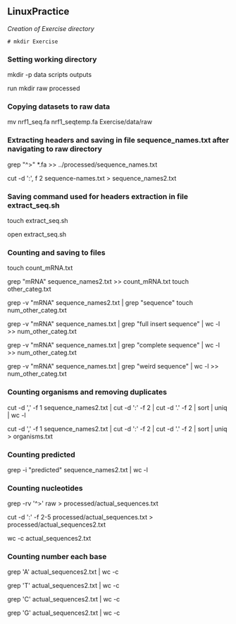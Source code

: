 ## LinuxPractice


*Creation of Exercise directory*
```
# mkdir Exercise

```
### Setting working directory
mkdir -p data scripts outputs 

run mkdir raw processed

### Copying datasets to raw data 
mv nrf1_seq.fa nrf1_seqtemp.fa Exercise/data/raw

### Extracting headers and saving in file sequence_names.txt after navigating to raw directory 
grep "^>" *.fa >> ../processed/sequence_names.txt

cut -d ':', f 2 sequence-names.txt > sequence_names2.txt

### Saving command used for headers extraction in file extract_seq.sh
touch extract_seq.sh

open extract_seq.sh

### Counting and saving to files
touch count_mRNA.txt

grep "mRNA" sequence_names2.txt >> count_mRNA.txt
touch other_categ.txt

grep -v "mRNA" sequence_names2.txt | grep "sequence"
touch num_other_categ.txt

grep -v "mRNA" sequence_names.txt | grep "full insert sequence" | wc -l >> num_other_categ.txt

grep -v "mRNA" sequence_names.txt | grep "complete sequence" | wc -l >> num_other_categ.txt

grep -v "mRNA" sequence_names.txt | grep "weird sequence" | wc -l >> num_other_categ.txt

### Counting organisms and removing duplicates
cut -d ',' -f 1 sequence_names2.txt | cut -d ':' -f 2 | cut -d '.' -f 2 | sort | uniq | wc -l

cut -d ',' -f 1 sequence_names2.txt | cut -d ':' -f 2 | cut -d '.' -f 2 | sort | uniq > organisms.txt

### Counting predicted
grep -i "predicted" sequence_names2.txt | wc -l

### Counting nucleotides
grep -rv '^>' raw > processed/actual_sequences.txt

cut -d ':' -f 2-5 processed/actual_sequences.txt > processed/actual_sequences2.txt

wc -c actual_sequences2.txt

### Counting number each base
grep 'A' actual_sequences2.txt | wc -c

grep 'T' actual_sequences2.txt | wc -c

grep 'C' actual_sequences2.txt | wc -c

grep 'G' actual_sequences2.txt | wc -c
